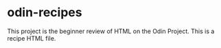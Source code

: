 # odin-recipes
This project is the beginner review of HTML on the Odin Project. 
This is a recipe HTML file.